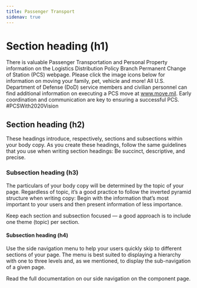 ```yaml
---
title: Passenger Transport
sidenav: true
---
```


# Section heading (h1)

There is valuable Passenger Transportation and Personal Property information on the Logistics Distribution Policy Branch Permanent Change of Station (PCS) webpage. Please click the image icons below for information on moving your family, pet, vehicle and more! All U.S. Department of Defense (DoD) service members and civilian personnel can find additional information on executing a PCS move at www.move.mil. Early coordination and communication are key to ensuring a successful PCS. #PCSWith2020Vision

## Section heading (h2)

These headings introduce, respectively, sections and subsections within your body copy. As you create these headings, follow the same guidelines that you use when writing section headings: Be succinct, descriptive, and precise.

### Subsection heading (h3)

The particulars of your body copy will be determined by the topic of your page. Regardless of topic, it’s a good practice to follow the inverted pyramid structure when writing copy: Begin with the information that’s most important to your users and then present information of less importance.

Keep each section and subsection focused — a good approach is to include one theme (topic) per section.

#### Subsection heading (h4)

Use the side navigation menu to help your users quickly skip to different sections of your page. The menu is best suited to displaying a hierarchy with one to three levels and, as we mentioned, to display the sub-navigation of a given page.

Read the full documentation on our side navigation on the component page.
